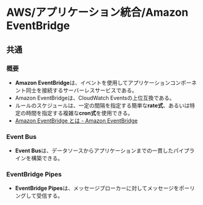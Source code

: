 # AWS/アプリケーション統合/Amazon EventBridge

## 共通

### 概要

- **Amazon EventBridge**は、イベントを使用してアプリケーションコンポーネント同士を接続するサーバーレスサービスである。
- Amazon EventBridgeは、CloudWatch Eventsの上位互換である。
- ルールのスケジュールは、一定の間隔を指定する簡単な**rate式**、あるいは特定の時間を指定する複雑な**cron式**を使用できる。
- [Amazon EventBridge とは - Amazon EventBridge](https://docs.aws.amazon.com/ja_jp/eventbridge/latest/userguide/eb-what-is.html)

### Event Bus

- **Event Bus**は、データソースからアプリケーションまでの一貫したパイプラインを構築できる。

### EventBridge Pipes

- **EventBridge Pipes**は、メッセージブローカーに対してメッセージをポーリングして受信する。
